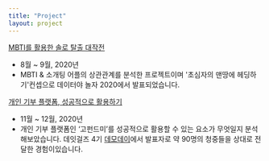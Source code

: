 ```yaml
---
title: "Project"
layout: project
---
```


[MBTI를 활용한 솔로 탈출 대작전](https://www.notion.so/MBTI-f539ae02b77848e1983b6307edba6c60)
- 8월 ~ 9월, 2020년
- MBTI & 소개팅 어플의 상관관계를 분석한 프로젝트이며 '초심자의 맨땅에 헤딩하기'컨셉으로 데이터야 놀자 2020에서 발표되었습니다.

[개인 기부 플랫폼, 성공적으로 활용하기](https://www.notion.so/237ef963b0c5469389e2b64e02e13882)
- 11월 ~ 12월, 2020년
- 개인 기부 플랫폼인 ‘고펀드미’를 성공적으로 활용할 수 있는 요소가 무엇일지 분석해보았습니다. 데잇걸즈 4기 [데모데이](https://m.etnews.com/20201208000064)에서 발표자로 약 90명의 청중들을 상대로 전달한 경험이있습니다. 
